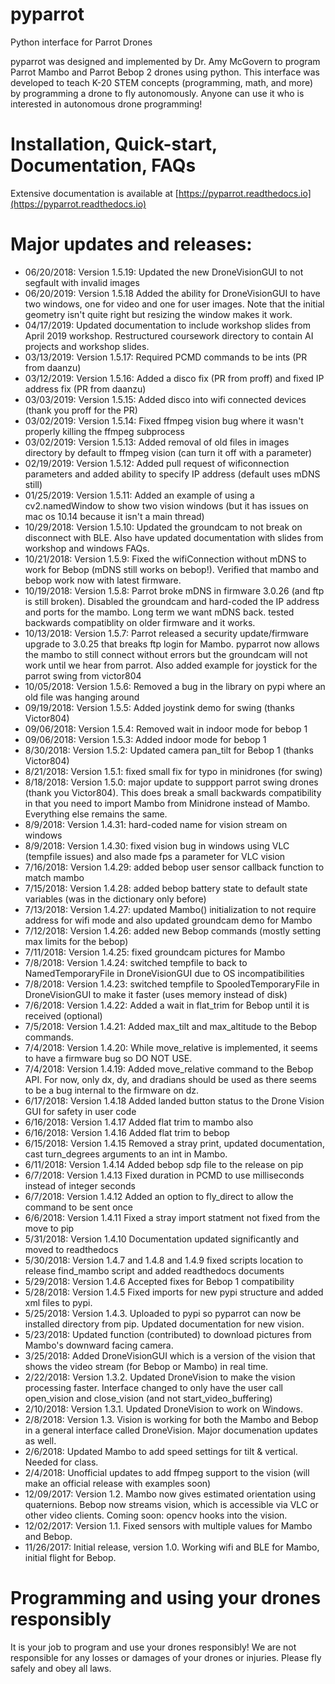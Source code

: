 # pyparrot
Python interface for Parrot Drones

pyparrot was designed and implemented by Dr. Amy McGovern to program Parrot Mambo and Parrot Bebop 2
drones using python.  This interface was developed to teach K-20 STEM concepts
(programming, math, and more) by programming a drone to fly autonomously.
Anyone can use it who is interested in autonomous drone programming!

# Installation, Quick-start, Documentation, FAQs

Extensive documentation is available at [https://pyparrot.readthedocs.io](https://pyparrot.readthedocs.io)

# Major updates and releases:
* 06/20/2018: Version 1.5.19: Updated the new DroneVisionGUI to not segfault with invalid images
* 06/20/2019: Version 1.5.18 Added the ability for DroneVisionGUI to have two windows, one for video and one for user images.  Note that the initial geometry isn't quite right but resizing the window makes it work.
* 04/17/2019: Updated documentation to include workshop slides from April 2019 workshop.  Restructured coursework directory to contain AI projects and workshop slides.
* 03/13/2019: Version 1.5.17: Required PCMD commands to be ints (PR from daanzu)
* 03/12/2019: Version 1.5.16: Added a disco fix (PR from proff) and fixed IP address fix (PR from daanzu)
* 03/03/2019: Version 1.5.15: Added disco into wifi connected devices (thank you proff for the PR)
* 03/02/2019: Version 1.5.14: Fixed ffmpeg vision bug where it wasn't properly killing the ffmpeg subprocess
* 03/02/2019: Version 1.5.13: Added removal of old files in images directory by default to ffmpeg vision (can turn it off with a parameter)
* 02/19/2019: Version 1.5.12: Added pull request of wificonnection parameters and added ability to specify IP address (default uses mDNS still)
* 01/25/2019: Version 1.5.11: Added an example of using a cv2.namedWindow to show two vision windows (but it has issues on mac os 10.14 because it isn't a main thread)
* 10/29/2018: Version 1.5.10: Updated the groundcam to not break on disconnect with BLE.  Also have updated documentation with slides from workshop and windows FAQs.
* 10/21/2018: Version 1.5.9: Fixed the wifiConnection without mDNS to work for Bebop (mDNS still works on bebop!).  Verified that mambo and bebop work now with latest firmware.
* 10/19/2018: Version 1.5.8: Parrot broke mDNS in firmware 3.0.26 (and ftp is still broken).  Disabled the groundcam and hard-coded the IP address and ports for the mambo.  Long term we want mDNS back.  tested backwards compatiblity on older firmware and it works.
* 10/13/2018: Version 1.5.7: Parrot released a security update/firmware upgrade to 3.0.25 that breaks ftp login for Mambo.  pyparrot now allows the mambo to still connect without errors but the groundcam will not work until we hear from parrot.  Also added example for joystick for the parrot swing from victor804
* 10/05/2018: Version 1.5.6: Removed a bug in the library on pypi where an old file was hanging around
* 09/19/2018: Version 1.5.5: Added joystink demo for swing (thanks Victor804)
* 09/06/2018: Version 1.5.4: Removed wait in indoor mode for bebop 1
* 09/06/2018: Version 1.5.3: Added indoor mode for bebop 1
* 8/30/2018: Version 1.5.2: Updated camera pan_tilt for Bebop 1 (thanks Victor804)
* 8/21/2018: Version 1.5.1: fixed small fix for typo in minidrones (for swing)
* 8/18/2018: Version 1.5.0: major update to suppport parrot swing drones (thank you Victor804).  This does break a small backwards compatibility in that you need to import Mambo from Minidrone instead of Mambo.  Everything else remains the same.
* 8/9/2018: Version 1.4.31: hard-coded name for vision stream on windows
* 8/9/2018: Version 1.4.30: fixed vision bug in windows using VLC (tempfile issues) and also made fps a parameter for VLC vision
* 7/16/2018: Version 1.4.29: added bebop user sensor callback function to match mambo
* 7/15/2018: Version 1.4.28: added bebop battery state to default state variables (was in the dictionary only before)
* 7/13/2018: Version 1.4.27: updated Mambo() initialization to not require address for wifi mode and also updated groundcam demo for Mambo
* 7/12/2018: Version 1.4.26: added new Bebop commands (mostly setting max limits for the bebop)
* 7/11/2018: Version 1.4.25: fixed groundcam pictures for Mambo
* 7/8/2018: Version 1.4.24: switched tempfile to back to NamedTemporaryFile in DroneVisionGUI due to OS incompatibilities
* 7/8/2018: Version 1.4.23: switched tempfile to SpooledTemporaryFile in DroneVisionGUI to make it faster (uses memory instead of disk)
* 7/6/2018: Version 1.4.22: Added a wait in flat_trim for Bebop until it is received (optional)
* 7/5/2018: Version 1.4.21: Added max_tilt and max_altitude to the Bebop commands.
* 7/4/2018: Version 1.4.20: While move_relative is implemented, it seems to have a firmware bug so DO NOT USE.
* 7/4/2018: Version 1.4.19: Added move_relative command to the Bebop API.  For now, only dx, dy, and dradians should be used as there seems to be a bug internal to the firmware on dz.
* 6/17/2018: Version 1.4.18 Added landed button status to the Drone Vision GUI for safety in user code
* 6/16/2018: Version 1.4.17 Added flat trim to mambo also
* 6/16/2018: Version 1.4.16 Added flat trim to bebop
* 6/15/2018: Version 1.4.15 Removed a stray print, updated documentation, cast turn_degrees arguments to an int in Mambo.
* 6/11/2018: Version 1.4.14 Added bebop sdp file to the release on pip
* 6/7/2018: Version 1.4.13 Fixed duration in PCMD to use milliseconds instead of integer seconds
* 6/7/2018: Version 1.4.12 Added an option to fly_direct to allow the command to be sent once
* 6/6/2018: Version 1.4.11 Fixed a stray import statment not fixed from the move to pip
* 5/31/2018: Version 1.4.10 Documentation updated significantly and moved to readthedocs
* 5/30/2018: Version 1.4.7 and 1.4.8 and 1.4.9 fixed scripts location to release find_mambo script and added readthedocs documents
* 5/29/2018: Version 1.4.6 Accepted fixes for Bebop 1 compatibility
* 5/28/2018: Version 1.4.5 Fixed imports for new pypi structure and added xml files to pypi.
* 5/25/2018: Version 1.4.3. Uploaded to pypi so pyparrot can now be installed directory from pip.  Updated documentation for new vision.
* 5/23/2018: Updated function (contributed) to download pictures from Mambo's downward facing camera. 
* 3/25/2018: Added DroneVisionGUI which is a version of the vision that shows the video stream (for Bebop or Mambo) in real time.
* 2/22/2018: Version 1.3.2.  Updated DroneVision to make the vision processing faster.  Interface changed to only have the user call open_vision and close_vision (and not start_video_buffering)
* 2/10/2018: Version 1.3.1. Updated DroneVision to work on Windows.
* 2/8/2018: Version 1.3. Vision is working for both the Mambo and Bebop in a general interface called DroneVision.  Major documenation updates as well.
* 2/6/2018: Updated Mambo to add speed settings for tilt & vertical.  Needed for class.
* 2/4/2018: Unofficial updates to add ffmpeg support to the vision (will make an official release with examples soon)
* 12/09/2017: Version 1.2.  Mambo now gives estimated orientation using quaternions.  Bebop now streams vision, which is accessible via VLC or other video clients.  Coming soon: opencv hooks into the vision.  
* 12/02/2017: Version 1.1.  Fixed sensors with multiple values for Mambo and Bebop.
* 11/26/2017: Initial release, version 1.0.  Working wifi and BLE for Mambo, initial flight for Bebop.

# Programming and using your drones responsibly

It is your job to program and use your drones responsibly!  We are not responsible for any losses or damages of your drones or injuries.  Please fly safely and obey all laws.

